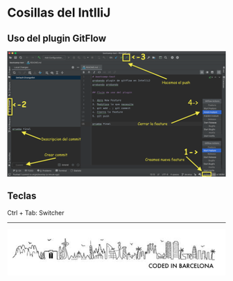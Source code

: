 # Cosillas del IntlliJ

## Uso del plugin GitFlow

<img src="img/PluginGitFlowIntelliJ.png">

## Teclas

Ctrl + Tab: Switcher

---
<!-- Pit i Collons -->
![Coded In Barcelona](https://raw.githubusercontent.com/leguim-repo/leguim-repo/master/img/currentfooter.png)
<!-- 
⇧⌥
⇧⌘
↓
↑
-->  
